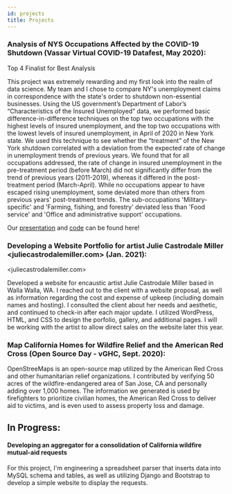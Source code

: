 ```yaml
---
id: projects
title: Projects
---
```


### Analysis of NYS Occupations Affected by the COVID-19 Shutdown (Vassar Virtual COVID-19 Datafest, May 2020):

Top 4 Finalist for Best Analysis

This project was extremely rewarding and my first look into the realm of data science. My team and I chose to compare NY's unemployment claims in correspondence with the state's order to shutdown non-essential businesses.
Using the US government’s Department of Labor’s “Characteristics of the Insured Unemployed” data, we performed basic difference-in-difference techniques on the top two occupations with the highest levels of insured unemployment, and the top two occupations with the lowest levels of insured unemployment, in April of 2020 in New York state. We used this technique to see whether the “treatment” of the New York shutdown correlated with a deviation from the expected rate of change in unemployment trends of previous years. We found that for all occupations addressed, the rate of change in insured unemployment in the pre-treatment period (before March) did not significantly differ from the trend of previous years (2011-2019), whereas it differed in the post-treatment period (March-April). While no occupations appear to have escaped rising unemployment, some deviated more than others from previous years' post-treatment trends. The sub-occupations 'Military-specific' and 'Farming, fishing, and forestry' deviated less than 'Food service' and 'Office and administrative support' occupations.

Our [presentation](https://drive.google.com/file/d/1-xAki72HaxeXQ4UaaOhp_oLtNzvyoslr/view?usp=sharing) and [code](https://www.kaggle.com/annahennessy/nys-unemployment-insurance-analyzation) can be found here!

### Developing a Website Portfolio for artist Julie Castrodale Miller <juliecastrodalemiller.com> (Jan. 2021):
<juliecastrodalemiller.com>

Developed a website for encaustic artist Julie Castrodale Miller based in Walla Walla, WA. I reached out to the client with a website proposal, as well as information regarding the cost and expense of upkeep (including domain names and hosting). I consulted the client about her needs and aesthetic, and continued to check-in after each major update. I utilized WordPress, HTML, and CSS to design the porfolio, gallery, and additional pages. I will be working with the artist to allow direct sales on the website later this year.

### Map California Homes for Wildfire Relief and the American Red Cross (Open Source Day - vGHC, Sept. 2020):

OpenStreeMaps is an open-source map utilized by the American Red Cross and other humanitarian relief organizations. I contributed by verifying 50 acres of the wildfire-endangered area of San Jose, CA and personally adding over 1,000 homes. The information we generated is used by firefighters to prioritize civilian homes, the American Red Cross to deliver aid to victims, and is even used to assess property loss and damage.


## In Progress:

#### Developing an aggregator for a consolidation of California wildfire mutual-aid requests
For this project, I'm engineering a spreadsheet parser that inserts data into MySQL schema and tables, as well as utilizing Django and Bootstrap to develop a simple website to display the requests.
